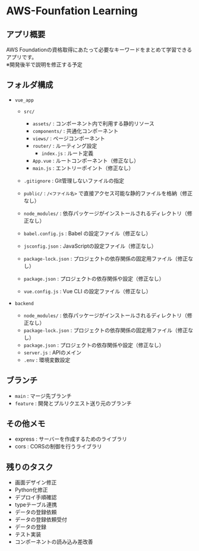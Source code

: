 # AWS-Founfation Learning

## アプリ概要

AWS Foundationの資格取得にあたって必要なキーワードをまとめて学習できるアプリです。  
※開発後半で説明を修正する予定

## フォルダ構成

- `vue_app`
  - `src/`
    - `assets/` : コンポーネント内で利用する静的リソース  
    - `components/` : 共通化コンポーネント  
    - `views/` : ページコンポーネント  
    - `router/` : ルーティング設定  
      - `index.js` : ルート定義  
    - `App.vue` : ルートコンポーネント（修正なし）  
    - `main.js` : エントリーポイント（修正なし）  

  - `.gitignore` : Git管理しないファイルの指定  
  - `public/` : `/<ファイル名>` で直接アクセス可能な静的ファイルを格納（修正なし）  
  - `node_modules/` : 依存パッケージがインストールされるディレクトリ（修正なし）  
  - `babel.config.js` : Babel の設定ファイル（修正なし）  
  - `jsconfig.json` : JavaScriptの設定ファイル（修正なし） 
  - `package-lock.json` : プロジェクトの依存関係の固定用ファイル（修正なし）  
  - `package.json` : プロジェクトの依存関係や設定（修正なし）  
  - `vue.config.js` : Vue CLI の設定ファイル（修正なし）

- `backend`
  - `node_modules/` : 依存パッケージがインストールされるディレクトリ（修正なし） 
  - `package-lock.json` : プロジェクトの依存関係の固定用ファイル（修正なし）  
  - `package.json` : プロジェクトの依存関係や設定（修正なし） 
  - `server.js` : APIのメイン
  - `.env` : 環境変数設定

## ブランチ

- `main` : マージ先ブランチ  
- `feature` : 開発とプルリクエスト送り元のブランチ


## その他メモ
- express : サーバーを作成するためのライブラリ  
- cors : CORSの制御を行うライブラリ  

## 残りのタスク
- 画面デザイン修正  
- Python化修正  
- デプロイ手順確認  
- typeテーブル連携
- データの登録依頼
- データの登録依頼受付
- データの登録
- テスト実装
- コンポーネントの読み込み差改善